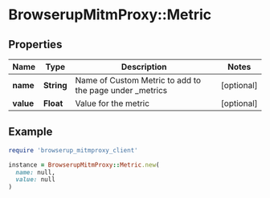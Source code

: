 # BrowserupMitmProxy::Metric

## Properties

| Name | Type | Description | Notes |
| ---- | ---- | ----------- | ----- |
| **name** | **String** | Name of Custom Metric to add to the page under _metrics | [optional] |
| **value** | **Float** | Value for the metric | [optional] |

## Example

```ruby
require 'browserup_mitmproxy_client'

instance = BrowserupMitmProxy::Metric.new(
  name: null,
  value: null
)
```

